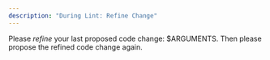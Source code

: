 ```yaml
---
description: "During Lint: Refine Change"
---
```


Please *refine* your last proposed code change: $ARGUMENTS.
Then please propose the refined code change again.


